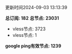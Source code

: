 更新时间2024-09-03 13:13:39

**总订阅: 182**
**总节点: 23031**
- vless节点: 3723
- vless节点: 1

**google ping有效节点: 1239**

